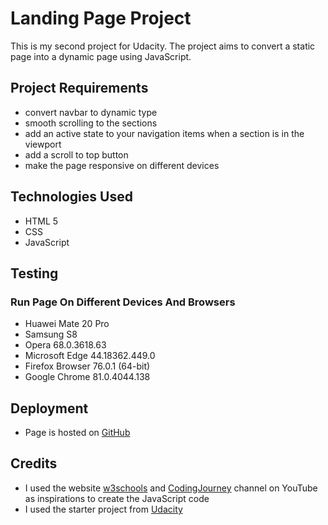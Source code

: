 # Landing Page Project

This is my second project for Udacity. The project aims to convert a static page into a dynamic page using JavaScript.

## Project Requirements

- convert navbar to dynamic type
- smooth scrolling to the sections
- add an active state to your navigation items when a section is in the viewport
- add a scroll to top button
- make the page responsive on different devices

## Technologies Used

- HTML 5
- CSS
- JavaScript

## Testing

### Run Page On Different Devices And Browsers

- Huawei Mate 20 Pro
- Samsung S8
- Opera 68.0.3618.63
- Microsoft Edge 44.18362.449.0
- Firefox Browser 76.0.1 (64-bit)
- Google Chrome 81.0.4044.138

## Deployment

- Page is hosted on [GitHub](https://izabela88.github.io/Landing-Page/)

## Credits

- I used the website [w3schools](www.w3schools.com) and [CodingJourney](https://www.youtube.com/channel/UCwpH4liYtBSiVXSfL8x2TyQ) channel on YouTube as inspirations to create the JavaScript code
- I used the starter project from [Udacity](https://github.com/udacity/fend/tree/refresh-2019/projects/landing-page)
